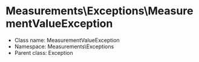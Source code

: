 Measurements\Exceptions\MeasurementValueException
===============






* Class name: MeasurementValueException
* Namespace: Measurements\Exceptions
* Parent class: Exception








